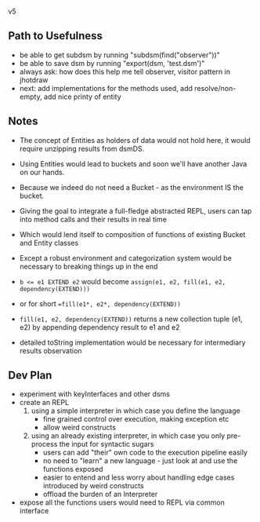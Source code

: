 v5

Path to Usefulness
------------------
- be able to get subdsm by running "subdsm(find("observer"))"
- be able to save dsm by running "export(dsm, 'test.dsm')"
- always ask: how does this help me tell observer, visitor pattern in jhotdraw
- next: add implementations for the methods used, add resolve/non-empty, add nice printy of entity

Notes
-----
- The concept of Entities as holders of data would not hold here, it would require unzipping results from dsmDS.
- Using Entities would lead to buckets and soon we'll have another Java on our hands.
- Because we indeed do not need a Bucket - as the environment IS the bucket.
- Giving the goal to integrate a full-fledge abstracted REPL, users can tap into method calls and their results in real time
- Which would lend itself to composition of functions of existing Bucket and Entity classes
- Except a robust environment and categorization system would be necessary to breaking things up in the end

- `b <= e1 EXTEND e2` would become `assign(e1, e2, fill(e1, e2, dependency(EXTEND)))`
- or for short `=fill(e1*, e2*, dependency(EXTEND))`
- `fill(e1, e2, dependency(EXTEND))` returns a new collection tuple (e1, e2) by appending dependency result to e1 and e2
- detailed toString implementation would be necessary for intermediary results observation


Dev Plan
--------
- experiment with keyInterfaces and other dsms
- create an REPL
    1. using a simple interpreter in which case you define the language
        - fine grained control over execution, making exception etc
        - allow weird constructs
    2. using an already existing interpreter, in which case you only pre-process the input for syntactic sugars
        - users can add "their" own code to the execution pipeline easily
        - no need to "learn" a new language - just look at and use the functions exposed
        - easier to entend and less worry about handling edge cases introduced by weird constructs
        - offload the burden of an Interpreter
- expose all the functions users would need to REPL via common interface